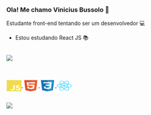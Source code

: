 ### Ola! Me chamo Vinicius Bussolo 👋

Estudante front-end tentando ser um desenvolvedor 💻

- Estou estudando React JS 📚

<br>

 <div>
  <a href="https://github.com/ViniciusBussolo1">
  <img height="165em" src="https://github-readme-stats.vercel.app/api/top-langs/?username=ViniciusBussolo1&layout=compact&langs_count=7&theme=aura"/>
</div>

##
 
 <div style="display: inline_block"><br>
  <img align="center" alt="Js" height="30" width="40" src="https://raw.githubusercontent.com/devicons/devicon/master/icons/javascript/javascript-plain.svg">
  <img align="center" alt="HTML" height="30" width="40" src="https://raw.githubusercontent.com/devicons/devicon/master/icons/html5/html5-original.svg">
  <img align="center" alt="CSS" height="30" width="40" src="https://raw.githubusercontent.com/devicons/devicon/master/icons/css3/css3-original.svg">
  <img align="center" alt="React" height="30" width="40" src="https://raw.githubusercontent.com/devicons/devicon/master/icons/react/react-original.svg">
</div>
  
  ##

<div> 
   <a href="https://www.linkedin.com/in/sauloveigr" target="_blank"><img src="https://img.shields.io/badge/-LinkedIn-%230077B5?style=for-the-badge&logo=linkedin&logoColor=white" target="_blank"></a> 
<div>
